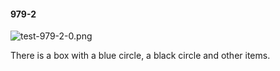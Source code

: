 #### 979-2
![test-979-2-0.png](https://github.com/lil-lab/nlvr/raw/master/nlvr/test/images/1/test-979-2-0.png "test-979-2-0.png")

There is a box with a blue circle, a black circle and other items.